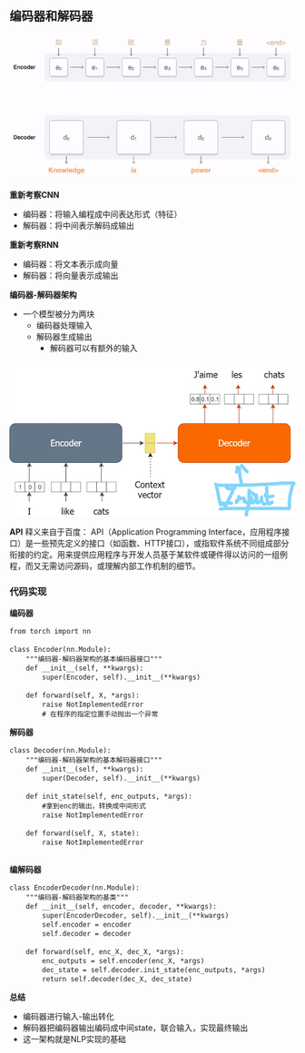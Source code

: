 ## 编码器和解码器

![](\Images/049-01.gif)

**重新考察CNN**

- 编码器：将输入编程成中间表达形式（特征）
- 解码器：将中间表示解码成输出

**重新考察RNN**

- 编码器：将文本表示成向量
- 解码器：将向量表示成输出

**编码器-解码器架构**

- 一个模型被分为两块
  - 编码器处理输入
  - 解码器生成输出
    - 解码器可以有额外的输入

![](\Images/049-02（2）.jpg)

**API**
释义来自于百度：
API（Application Programming Interface，应用程序接口）是一些预先定义的接口（如函数、HTTP接口），或指软件系统不同组成部分衔接的约定。用来提供应用程序与开发人员基于某软件或硬件得以访问的一组例程，而又无需访问源码，或理解内部工作机制的细节。

### 代码实现

**编码器**

```
from torch import nn

class Encoder(nn.Module):
    """编码器-解码器架构的基本编码器接口"""
    def __init__(self, **kwargs):
        super(Encoder, self).__init__(**kwargs)

    def forward(self, X, *args):
        raise NotImplementedError
        # 在程序的指定位置手动抛出一个异常
```

**解码器**

```
class Decoder(nn.Module):
    """编码器-解码器架构的基本解码器接口"""
    def __init__(self, **kwargs):
        super(Decoder, self).__init__(**kwargs)

    def init_state(self, enc_outputs, *args):
        #拿到enc的输出，转换成中间形式
        raise NotImplementedError

    def forward(self, X, state):
        raise NotImplementedError
        
```

**编解码器**

```
class EncoderDecoder(nn.Module):
    """编码器-解码器架构的基类"""
    def __init__(self, encoder, decoder, **kwargs):
        super(EncoderDecoder, self).__init__(**kwargs)
        self.encoder = encoder
        self.decoder = decoder

    def forward(self, enc_X, dec_X, *args):
        enc_outputs = self.encoder(enc_X, *args)
        dec_state = self.decoder.init_state(enc_outputs, *args)
        return self.decoder(dec_X, dec_state)
```
**总结**
- 编码器进行输入-输出转化
- 解码器把编码器输出编码成中间state，联合输入，实现最终输出
- 这一架构就是NLP实现的基础
